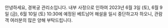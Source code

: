 안녕하세요, 경복궁 관리소입니다. 내부 사정으로 인하여 2023년 6월 3일 (토), 6월 9일 (금), 6월 10일 (토) 10:30에 예정된 베트남어 해설을 일시 중단하고자 하오니, 관람객 여러분의 많은 양해 부탁드립니다.